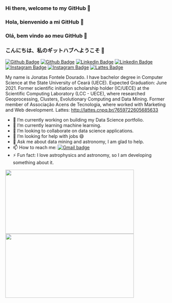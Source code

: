 ### Hi there, welcome to my GitHub 👋
### Hola, bienvenido a mi GitHub 👋
### Olá, bem vindo ao meu GitHub 👋
### こんにちは、私のギットハブへようこそ 👋
[![Github Badge](https://img.shields.io/badge/-Github-000?style=flat-square&logo=Github&logoColor=white&link=https://github.com/JonatasFontele)](https://github.com/JonatasFontele)
[![Github Badge](https://img.shields.io/badge/GitHub-100000?style=for-the-badge&logo=github&logoColor=white&link=https://github.com/JonatasFontele)](https://github.com/JonatasFontele)
[![Linkedin Badge](https://img.shields.io/badge/-LinkedIn-blue?style=flat-square&logo=Linkedin&logoColor=white&link=https://www.linkedin.com/in/jonatas-fontele-1230053a/)](https://www.linkedin.com/in/jonatas-fontele-1230053a/)
[![Linkedin Badge](https://img.shields.io/badge/LinkedIn-0077B5?style=for-the-badge&logo=linkedin&logoColor=white&link=https://www.linkedin.com/in/jonatas-fontele-1230053a/)](https://www.linkedin.com/in/jonatas-fontele-1230053a/)
[![Instagram Badge](https://img.shields.io/badge/-Instagram-C13584?style=flat-square&labelColor=C13584&logo=instagram&logoColor=white&link=https://www.instagram.com/jonyfontele/)](https://www.instagram.com/jonyfontele/)
[![Instagram Badge](https://img.shields.io/badge/Instagram-E4405F?style=for-the-badge&logo=instagram&logoColor=white&link=https://www.instagram.com/jonyfontele/)](https://www.instagram.com/jonyfontele/)
[![Lattes Badge](https://img.shields.io/badge/Lattes-353E58?style=for-the-badge&logoColor=white&link=http://lattes.cnpq.br/7659722605685633 )](http://lattes.cnpq.br/7659722605685633 )

My name is Jonatas Fontele Dourado. I have bachelor degree in Computer Science at the State University of Ceará (UECE). Expected Graduation: June 2021. Former scientific
initiation scholarship holder (IC/UECE) at the Scientific Computing Laboratory (LCC - UECE), where researched Geoprocessing, Clusters, Evolutionary Computing and Data Mining.
Former member of Associação Acens de Tecnologia, where worked with Marketing and Web development.
Lattes: http://lattes.cnpq.br/7659722605685633 

- 🔭 I’m currently working on building my Data Science portfolio.
- 🌱 I’m currently learning machine learning.
- 👯 I’m looking to collaborate on data science applications.
- 🤔 I’m looking for help with jobs 😄
- 💬 Ask me about data mining and astronomy, I am glad to help. 
- 📫 How to reach me: [![Gmail badge](https://img.shields.io/badge/Gmail-D14836?style=for-the-badge&logo=gmail&logoColor=white&link=jonatasfontele@gmail.com)](jonatasfontele@gmail.com)
- ⚡ Fun fact: I love astrophysics and astronomy, so I am developing something about it.

<p align="center">
    <a href="https://github.com/JonatasFontele?tab=repositories">
      <img align="left" src="https://github-readme-stats.vercel.app/api/top-langs/?username=JonatasFontele&layout=compact" width="400" height="200"/>
    </a>
    <a href="https://github.com/JonatasFontele?tab=repositories">
      <img align="left" src="https://github-readme-stats.vercel.app/api?username=JonatasFontele&,issues&show_icons=true" width="400" height="200"/>
    </a>
</p>

